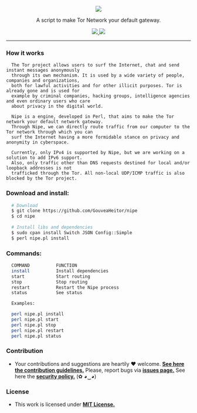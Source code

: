 <p align="center">
  <img src="https://heitorgouvea.me/images/publications/nipe-research/logo.png">
  <p align="center">A script to make Tor Network your default gateway.</p>

  <p align="center">
    <a href="https://github.com/GouveaHeitor/nipe/blob/master/LICENSE.md">
      <img src="https://img.shields.io/badge/license-MIT-blue.svg">
    </a>
    <a href="https://github.com/GouveaHeitor/nipe/releases">
      <img src="https://img.shields.io/badge/version-0.9-blue.svg">
    </a>
  </p>
</p>

---


### How it works
```
  The Tor project allows users to surf the Internet, chat and send instant messages anonymously 
  through its own mechanism. It is used by a wide variety of people, companies and organizations, 
  both for lawful activities and for other illicit purposes. Tor is already gone and is used for 
  example by criminal companies, hacking groups, intelligence agencies and even ordinary users who care
  about privacy in the digital world. 
  
  Nipe is a engine, developed in Perl, that aims to make the Tor network your default network gateway. 
  Through Nipe, we can directly route traffic from our computer to the Tor network through which you can 
  surf the Internet having a more formidable stance on privacy and anonymity in cyberspace.
  
  Currently, only IPv4 is supported by Nipe, but we are working on a solution to add IPv6 support. 
  Also, only traffic other than DNS requests destined for local and/or loopback addresses is not 
  trafficked through the Tor. All non-local UDP/ICMP traffic is also blocked by the Tor project.
```


### Download and install:
```bash
  # Download
  $ git clone https://github.com/GouveaHeitor/nipe
  $ cd nipe
    
  # Install libs and dependencies
  $ sudo cpan install Switch JSON Config::Simple
  $ perl nipe.pl install
```

### Commands:
```bash
  COMMAND          FUNCTION
  install          Install dependencies
  start            Start routing
  stop             Stop routing
  restart          Restart the Nipe process
  status           See status

  Examples:

  perl nipe.pl install
  perl nipe.pl start
  perl nipe.pl stop
  perl nipe.pl restart
  perl nipe.pl status
```

### Contribution

- Your contributions and suggestions are heartily ♥ welcome. [**See here the contribution guidelines.**](/.github/CONTRIBUTING.md) Please, report bugs via [**issues page.**](https://github.com/GouveaHeitor/nipe/issues) See here the [**security policy.**](./github/SECURITY.md) (✿ ◕‿◕) 


### License

- This work is licensed under [**MIT License.**](https://github.com/GouveaHeitor/nipe/blob/master/LICENSE.md)
